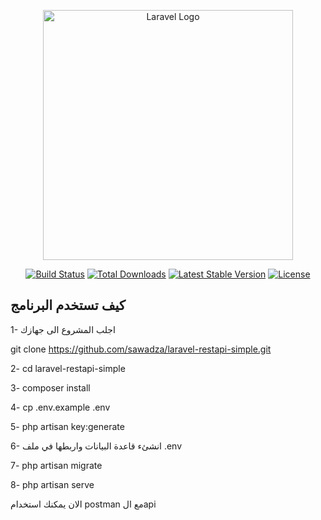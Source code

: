 <p align="center"><a href="https://laravel.com" target="_blank"><img src="https://raw.githubusercontent.com/laravel/art/master/logo-lockup/5%20SVG/2%20CMYK/1%20Full%20Color/laravel-logolockup-cmyk-red.svg" width="400" alt="Laravel Logo"></a></p>

<p align="center">
<a href="https://github.com/laravel/framework/actions"><img src="https://github.com/laravel/framework/workflows/tests/badge.svg" alt="Build Status"></a>
<a href="https://packagist.org/packages/laravel/framework"><img src="https://img.shields.io/packagist/dt/laravel/framework" alt="Total Downloads"></a>
<a href="https://packagist.org/packages/laravel/framework"><img src="https://img.shields.io/packagist/v/laravel/framework" alt="Latest Stable Version"></a>
<a href="https://packagist.org/packages/laravel/framework"><img src="https://img.shields.io/packagist/l/laravel/framework" alt="License"></a>
</p>

## كيف تستخدم البرنامج

1- اجلب المشروع الى جهازك

git clone https://github.com/sawadza/laravel-restapi-simple.git

2- cd laravel-restapi-simple

3- composer install

4- cp .env.example .env

5- php artisan key:generate

6- انشئء قاعدة البيانات واربطها في ملف .env

7- php artisan migrate

8- php artisan serve


الان يمكنك استخدام postman مع الapi